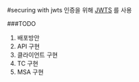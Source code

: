 
#securing with jwts
인증을 위해 [JWTS](https://auth0.com/blog/securing-spring-boot-with-jwts/) 를 사용 


###TODO
1. 배포방안
2. API 구현
3. 클라이언트 구현
4. TC 구현
5. MSA 구현
